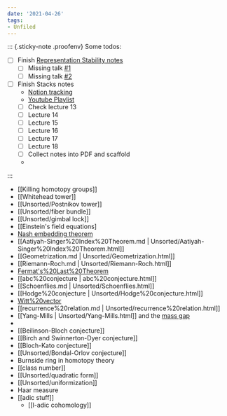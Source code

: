 ```yaml
---
date: '2021-04-26'
tags:
- Unfiled
---
```















::: {.sticky-note .proofenv}
Some todos:

-   [ ] Finish [Representation Stability notes](https://s.wayne.edu/echt/echt-minicourses/)
    -   [ ] Missing talk [\#1](https://www.youtube.com/watch?v=DYPEioTjiQQ)
    -   [ ] Missing talk [\#2](https://www.youtube.com/watch?v=e9Q56IC-a48)
-   [ ] Finish Stacks notes
    -   [Notion tracking](https://www.notion.so/Stacks-and-Moduli-Spaces-4a8d1db0396149a7a1b637a931774333)
    -   [Youtube Playlist](https://www.youtube.com/channel/UCVelX9CBOQmyWr56jDECJpA)
    -   [ ] Check lecture 13
    -   [ ] Lecture 14
    -   [ ] Lecture 15
    -   [ ] Lecture 16
    -   [ ] Lecture 17
    -   [ ] Lecture 18
    -   [ ] Collect notes into PDF and scaffold
    -   
:::

-   \[\[Killing homotopy groups\]\]
-   \[\[Whitehead tower\]\]
-   \[\[Unsorted/Postnikov tower\]\]
-   \[\[Unsorted/fiber bundle\]\]
-   \[\[Unsorted/gimbal lock\]\]
-   \[\[Einstein's field equations\]
-   [Nash embedding theorem](Nash%20embedding%20theorem)
-   [[Aatiyah-Singer%20Index%20Theorem.md | Unsorted/Aatiyah-Singer%20Index%20Theorem.html]]
-   [[Geometrization.md | Unsorted/Geometrization.html]]
-   [[Riemann-Roch.md | Unsorted/Riemann-Roch.html]]
-   [Fermat's%20Last%20Theorem](Fermat's%20Last%20Theorem)
-   [[abc%20conjecture | abc%20conjecture.html]]
-   [[Schoenflies.md | Unsorted/Schoenflies.html]]
-   [[Hodge%20conjecture | Unsorted/Hodge%20conjecture.html]]
-   [Witt%20vector](Witt%20vector)
-   [[recurrence%20relation.md | Unsorted/recurrence%20relation.html]]
-   [[Yang-Mills | Unsorted/Yang-Mills.html]] and the [mass gap](mass%20gap)
-   
-   \[\[Beilinson-Bloch conjecture\]\]
-   \[\[Birch and Swinnerton-Dyer conjecture\]\]
-   \[\[Bloch-Kato conjecture\]\]
-   \[\[Unsorted/Bondal-Orlov conjecture\]\]
-   Burnside ring in homotopy theory
-   \[\[class number\]\]
-   \[\[Unsorted/quadratic form\]\]
-   \[\[Unsorted/uniformization\]\]
-   Haar measure
-   \[\[adic stuff\]\]
    -   \[\[l-adic cohomology\]\]
